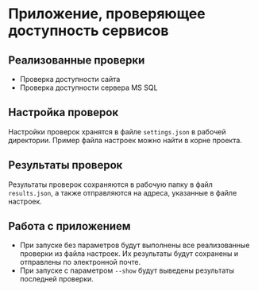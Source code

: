 ﻿# Приложение, проверяющее доступность сервисов

## Реализованные проверки

- Проверка доступности сайта
- Проверка доступности сервера MS SQL

## Настройка проверок

Настройки проверок хранятся в файле `settings.json` в рабочей директории. Пример файла настроек можно найти в корне проекта.

## Результаты проверок

Результаты проверок сохраняются в рабочую папку в файл `results.json`, а также отправляются на адреса, указанные в файле настроек.

## Работа с приложением

- При запуске без параметров будут выполнены все реализованные проверки из файла настроек. Их результаты будут сохранены и отправлены по электронной почте.
- При запуске с параметром `--show` будут выведены результаты последней проверки.